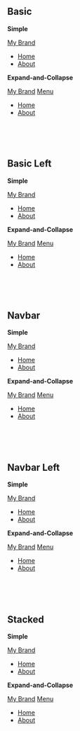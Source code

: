 ## Basic

<p><strong>Simple</strong></p>
<nav class="nav-wrap-basic">
	<a class="logo-basic" href="#">My Brand</a>
	<div class="nav-menu-basic">
		<ul class="nav-basic">
			<li><a href="#">Home</a></li>
			<li><a href="#">About</a></li>
		</ul>
	</div>
</nav>

<p><strong>Expand-and-Collapse</strong></p>
<nav class="nav-wrap-basic nav-collapse">
	<a class="logo-basic" href="#">My Brand</a>
	<a class="nav-toggle-basic js-astro-basic" href="#">Menu</a>
	<div class="nav-menu-basic" id="nav-basic">
		<ul class="nav-basic">
			<li><a href="#">Home</a></li>
			<li><a href="#">About</a></li>
		</ul>
	</div>
</nav>

<br><br><br>



## Basic Left

<p><strong>Simple</strong></p>
<nav class="nav-wrap-basic-left">
	<a class="logo-basic-left" href="#">My Brand</a>
	<div class="nav-menu-basic-left">
		<ul class="nav-basic-left">
			<li><a href="#">Home</a></li>
			<li><a href="#">About</a></li>
		</ul>
	</div>
</nav>

<p><strong>Expand-and-Collapse</strong></p>
<nav class="nav-wrap-basic-left nav-collapse">
	<a class="logo-basic-left" href="#">My Brand</a>
	<a class="nav-toggle-basic-left js-astro-basic-left" href="#">Menu</a>
	<div class="nav-menu-basic-left" id="nav-basic-left">
		<ul class="nav-basic-left">
			<li><a href="#">Home</a></li>
			<li><a href="#">About</a></li>
		</ul>
	</div>
</nav>

<br><br><br>



## Navbar

<p><strong>Simple</strong></p>
<nav class="nav-wrap-navbar">
	<a class="logo-navbar" href="#">My Brand</a>
	<div class="nav-menu-navbar">
		<ul class="nav-navbar">
			<li><a href="#">Home</a></li>
			<li><a href="#">About</a></li>
		</ul>
	</div>
</nav>

<p><strong>Expand-and-Collapse</strong></p>
<nav class="nav-wrap-navbar nav-collapse">
	<a class="logo-navbar" href="#">My Brand</a>
	<a class="nav-toggle-navbar js-astro-navbar" href="#">Menu</a>
	<div class="nav-menu-navbar" id="nav-navbar">
		<ul class="nav-navbar">
			<li><a href="#">Home</a></li>
			<li><a href="#">About</a></li>
		</ul>
	</div>
</nav>

<br><br><br>



## Navbar Left

<p><strong>Simple</strong></p>
<nav class="nav-wrap-navbar-left">
	<a class="logo-navbar-left" href="#">My Brand</a>
	<div class="nav-menu-navbar-left">
		<ul class="nav-navbar-left">
			<li><a href="#">Home</a></li>
			<li><a href="#">About</a></li>
		</ul>
	</div>
</nav>

<p><strong>Expand-and-Collapse</strong></p>
<nav class="nav-wrap-navbar-left nav-collapse">
	<a class="logo-navbar-left" href="#">My Brand</a>
	<a class="nav-toggle-navbar-left js-astro-navbar-left" href="#">Menu</a>
	<div class="nav-menu-navbar-left" id="nav-navbar-left">
		<ul class="nav-navbar-left">
			<li><a href="#">Home</a></li>
			<li><a href="#">About</a></li>
		</ul>
	</div>
</nav>

<br><br><br>



## Stacked

<p><strong>Simple</strong></p>
<nav class="nav-wrap-stacked">
	<a class="logo-stacked" href="#">My Brand</a>
	<div class="nav-menu-stacked">
		<ul class="nav-stacked">
			<li><a href="#">Home</a></li>
			<li><a href="#">About</a></li>
		</ul>
	</div>
</nav>

<p><strong>Expand-and-Collapse</strong></p>
<nav class="nav-wrap-stacked nav-collapse">
	<a class="logo-stacked" href="#">My Brand</a>
	<a class="nav-toggle-stacked js-astro-stacked" href="#">Menu</a>
	<div class="nav-menu-stacked" id="nav-stacked">
		<ul class="nav-stacked">
			<li><a href="#">Home</a></li>
			<li><a href="#">About</a></li>
		</ul>
	</div>
</nav>

<br><br><br>